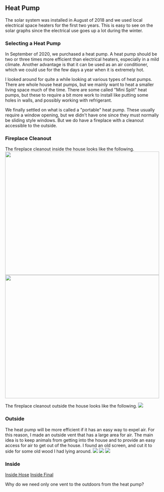 <html>
<h2>Heat Pump</h2>
The solar system was installed in August of 2018 and we used local electrical
space heaters for the first two years. This is easy to see on the solar graphs
since the electrical use goes up a lot during the winter.

<h3>Selecting a Heat Pump</h3>
In September of 2020, we purchased a heat pump. A heat pump should be two or
three times more efficient than electrical heaters, especially in a mild climate.
Another advantage is that it can be used as an air conditioner, which we could
use for the few days a year when it is extremely hot.
<p/>
I looked around for quite a while looking at various types of heat pumps. There
are whole house heat pumps, but we mainly want to heat a smaller living space
much of the time. There are some called "Mini Split" heat pumps, but these to
require a bit more work to install like putting some holes in walls, and possibly
working with refrigerant.
<p/>
We finally settled on what is called a "portable" heat pump. These usually require
a window opening, but we didn't have one since they must normally be sliding style windows.
But we do have a fireplace with a cleanout accessible to the outside.

<h3>Fireplace Cleanout</h3>
The fireplace cleanout inside the house looks like the following.
<img src="HeatPumpImages/HP_InsideVent1.jpg" width="500" height="400">
<img src="HeatPumpImages/HP_InsideVent2.jpg" width="500" height="400">
<p/>
The fireplace cleanout outside the house looks like the following.
<img src="HeatPumpImages/HP_OutsideVent.jpg">

<h3>Outside</h3>
The heat pump will be more efficient if it has an easy way to expel air.
For this reason, I made an outside vent that has a large area for air.
The main idea is to keep animals from getting into the house and to
provide an easy access for air to get out of the house.
I found an old screen, and cut it to side for some old wood I had lying around.
<img src="HeatPumpImages/HP_OutsideVentAir.jpg">
<img src="HeatPumpImages/HP_OutsideCover.jpg">
<img src="HeatPumpImages/HP_OutsideFinal.jpg">

<h3>Inside</h3>
<a href="HeatPumpImages/InsideHose.jpg">Inside Hose</a>
<a href="HeatPumpImages/InsideFinal.jpg">Inside Final</a>

Why do we need only one vent to the outdoors from the heat pump?

</html>

